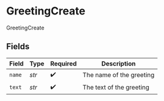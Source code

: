 # GreetingCreate

GreetingCreate


## Fields

| Field                    | Type                     | Required                 | Description              |
| ------------------------ | ------------------------ | ------------------------ | ------------------------ |
| `name`                   | *str*                    | :heavy_check_mark:       | The name of the greeting |
| `text`                   | *str*                    | :heavy_check_mark:       | The text of the greeting |